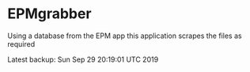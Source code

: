 # EPMgrabber
Using a database from the EPM app this application scrapes the files as required


Latest backup: Sun Sep 29 20:19:01 UTC 2019
